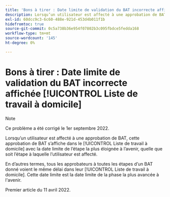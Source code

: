 ```yaml
---
title: 'Bons à tirer : Date limite de validation du BAT incorrecte affichée sur la liste des tâches ménagères'
description: Lorsqu’un utilisateur est affecté à une approbation de BAT, cette approbation de BAT s’affiche dans la liste de tâches à domicile de l’utilisateur avec la date limite de l’étape la plus éloignée à l’avenir, quelle que soit l’étape à laquelle l’utilisateur est affecté.
exl-id: 60dcc9c3-6c60-488e-921d-453d4b011f1b
hidefromtoc: true
source-git-commit: 0c5a738b36e954f07802b3c095fbdce5fedda168
workflow-type: tm+mt
source-wordcount: '145'
ht-degree: 0%

---
```


# Bons à tirer : Date limite de validation du BAT incorrecte affichée [!UICONTROL Liste de travail à domicile]

>[!NOTE]
>
>Ce problème a été corrigé le 1er septembre 2022.

Lorsqu’un utilisateur est affecté à une approbation de BAT, cette approbation de BAT s’affiche dans le [!UICONTROL Liste de travail à domicile] avec la date limite de l’étape la plus éloignée à l’avenir, quelle que soit l’étape à laquelle l’utilisateur est affecté.

En d’autres termes, tous les approbateurs à toutes les étapes d’un BAT donné voient le même délai dans leur [!UICONTROL Liste de travail à domicile]. Cette date limite est la date limite de la phase la plus avancée à l&#39;avenir.

Premier article du 11 avril 2022.
